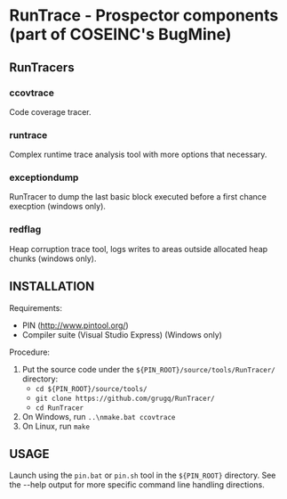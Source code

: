 RunTrace - Prospector components (part of COSEINC's BugMine)
============================================================

RunTracers
----------

### ccovtrace

Code coverage tracer.

### runtrace

Complex runtime trace analysis tool with more options that necessary.

### exceptiondump

RunTracer to dump the last basic block executed before a first chance execption (windows only).

### redflag
Heap corruption trace tool, logs writes to areas outside allocated heap chunks (windows only).

INSTALLATION
------------

Requirements:

*   PIN (http://www.pintool.org/)
*   Compiler suite (Visual Studio Express) (Windows only)

Procedure:

1. Put the source code under the `${PIN_ROOT}/source/tools/RunTracer/` directory:
    * `cd ${PIN_ROOT}/source/tools/`
    * `git clone https://github.com/grugq/RunTracer/`
    * `cd RunTracer`
2. On Windows, run `..\nmake.bat ccovtrace`
3. On Linux, run `make`

USAGE
-----

Launch using the `pin.bat` or `pin.sh` tool in the `${PIN_ROOT}` directory. See the --help output for more specific command line handling directions.
